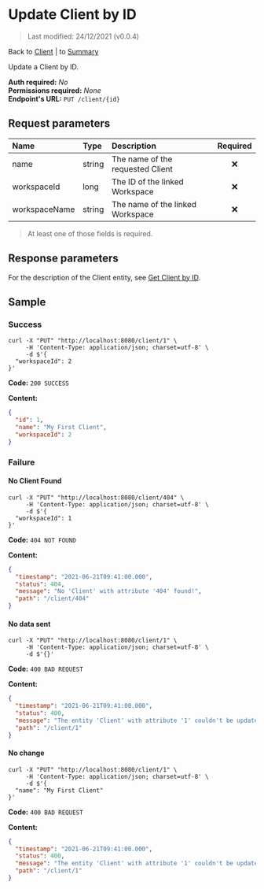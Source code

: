 # Update Client by ID

> Last modified: 24/12/2021 (v0.0.4)

Back to [Client](../Client.md) | to [Summary](../../README.md)

Update a Client by ID.

**Auth required:** _No_  
**Permissions required:** _None_  
**Endpoint's URL:** `PUT /client/{id}`

## Request parameters

| Name          | Type   | Description                      | Required |
|:--------------|:-------|:---------------------------------|:--------:|
| name          | string | The name of the requested Client |    ❌     |
| workspaceId   | long   | The ID of the linked Workspace   |    ❌     |
| workspaceName | string | The name of the linked Workspace |    ❌     |

> At least one of those fields is required.

## Response parameters

For the description of the Client entity, see [Get Client by ID](Get-Client-by-ID.md).

## Sample

### Success

```shell
curl -X "PUT" "http://localhost:8080/client/1" \
     -H 'Content-Type: application/json; charset=utf-8' \
     -d $'{
  "workspaceId": 2
}'
```

**Code:** `200 SUCCESS`

**Content:**

```json
{
  "id": 1,
  "name": "My First Client",
  "workspaceId": 2
}
```

### Failure

#### No Client Found

```shell
curl -X "PUT" "http://localhost:8080/client/404" \
     -H 'Content-Type: application/json; charset=utf-8' \
     -d $'{
  "workspaceId": 1
}'
```

**Code:** `404 NOT FOUND`

**Content:**

```json
{
  "timestamp": "2021-06-21T09:41:00.000",
  "status": 404,
  "message": "No 'Client' with attribute '404' found!",
  "path": "/client/404"
}
```

#### No data sent

```shell
curl -X "PUT" "http://localhost:8080/client/1" \
     -H 'Content-Type: application/json; charset=utf-8' \
     -d $'{}'
```

**Code:** `400 BAD REQUEST`

**Content:**

```json
{
  "timestamp": "2021-06-21T09:41:00.000",
  "status": 400,
  "message": "The entity 'Client' with attribute '1' couldn't be updated! Nothing was sent in the body.",
  "path": "/client/1"
}
```

#### No change

```shell
curl -X "PUT" "http://localhost:8080/client/1" \
     -H 'Content-Type: application/json; charset=utf-8' \
     -d $'{
  "name": "My First Client"
}'
```

**Code:** `400 BAD REQUEST`

**Content:**

```json
{
  "timestamp": "2021-06-21T09:41:00.000",
  "status": 400,
  "message": "The entity 'Client' with attribute '1' couldn't be updated! Please check the changes you've made.",
  "path": "/client/1"
}
```
